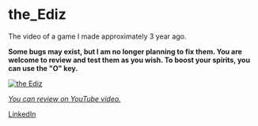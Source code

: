 # the_Ediz
The video of a game I made approximately 3 year ago.


**Some bugs may exist, but I am no longer planning to fix them. You are welcome to review and test them as you wish. To boost your spirits, you can use the "O" key.**

[![the Ediz](https://img.youtube.com/vi/aNq50idmfHQ/0.jpg)](https://www.youtube.com/watch?v=aNq50idmfHQ)

[*You can review on YouTube video.*]((https://youtu.be/aNq50idmfHQ))

[LinkedIn](www.linkedin.com/in/scarybrownie)
